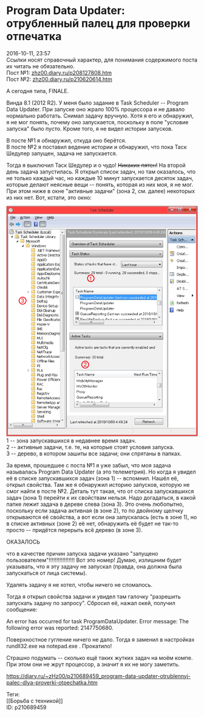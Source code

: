 Program Data Updater: отрубленный палец для проверки отпечатка
===============================================================

   
 2016-10-11, 23:57   
  Ссылки носят справочный характер, для понимания содержимого поста их читать не обязательно.   
 Пост №1:  [zhz00.diary.ru/p208127808.htm](Живёт%20этажом%20выше)    
 Пост №2:  [zhz00.diary.ru/p210620614.htm](Закладка%20на%20дно)    
   
 А сегодня типа, FINALE.   
   
 Винда 8.1 (2012 R2). У меня было задание в Task Scheduler -- Program Data Updater. При запуске оно жрало 100% процессора и не давало нормально работать. Снимал задачу вручную. Хотя я его и обнаружил, я не мог понять, почему оно запускается, поскольку в поле "условие запуска" было пусто. Кроме того, я не видел истории запусков.   
   
 В посте №1 я обнаружил, откуда оно берётся.   
 В посте №2 я поставил ведение истории и обнаружил, что пока Таск Шедулер запущен, задача не запускается.   
   
 Тогда я выключил Таск Шедулер и о чудо!  ~~Никаких пятен!~~  На второй день задача запустилась. Я открыл список задач, но там оказалось, что не только каждый час, но каждые 10 минут запускается десяток задач, которые делают неясные вещи -- понять, которая из них моя, я не мог. При этом ниже в окне "активные задачи" (зона 2, см. далее) некоторых из них нет. Вот, кстати, это окно:   
   
  ![](pics/7xl3dXj.png)    
 1 -- зона запускавшихся в недавнее время задач.   
 2 -- активные задачи, т.е. те, на которые стоят условия запуска.   
 3 -- дерево, в котором зашиты все задачи; они спрятаны в папках.   
   
 За время, прошедшее с поста №1 я уже забыл, что моя задача называлась Program Data Updater (а это телеметрия). Но когда я увидел её в списке запускавшихся задач (зона 1) -- вспомнил. Нашёл её, открыл свойства. Там же я обнаружил историю запусков, которую не смог найти в посте №2. Деталь тут такая, что от списка запускавшихся задач (зона 1) перейти к их свойствам нельзя. Надо догадаться, в какой папке лежит задача в дереве слева (зона 3). Это очень любопытно, поскольку если задача активная (в зоне 2), то по двойному щелчку открываются её свойства, а вот если она запускалась (есть в зоне 1), но в списке активных (зоне 2) её нет, обнаружить её будет не так-то просто -- придётся перерыть всё дерево (в зоне 3).   
   
 ОКАЗАЛОСЬ   
   
 что в качестве причин запуска задачи указано "запущено пользователем"!!!!!!!!!!!!!!!!! Вот это номер! Думаю, излишним будет указывать, что я эту задачу не запускал (правда, она должна была запускаться от лица системы).   
   
 Удалять задачу я не хотел, чтобы ничего не сломалось.   
   
 Тогда я открыл свойства задачи и увидел там галочку "разрешить запускать задачу по запросу". Сбросил её, нажал окей, получил сообщение:   
   
 An error has occurred for task ProgramDataUpdater. Error message: The following error was reported: 2147750680.   
   
 Поверхностное гугление ничего не дало. Тогда я заменил в настройках rundll32.exe на notepad.exe . Прокатило!   
   
 Страшно подумать -- сколько ещё таких жутких задач на моём компе. При этом они не жрут процессор, а значит я их не могу заметить.   
    
 <https://diary.ru/~zHz00/p210689459_program-data-updater-otrublennyj-palec-dlya-proverki-otpechatka.htm>   
   
 Теги:   
 [[Борьба с техникой]]   
 ID: p210689459